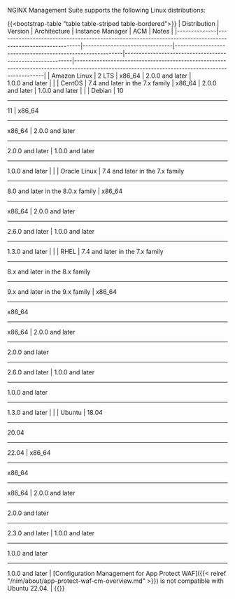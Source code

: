NGINX Management Suite supports the following Linux distributions:

{{<bootstrap-table "table table-striped table-bordered">}}
| Distribution | Version                                                                                                   | Architecture                   | Instance Manager                                          | ACM                                                       | Notes                                                                                                                                           |
|--------------|-----------------------------------------------------------------------------------------------------------|--------------------------------|-----------------------------------------------------------|-----------------------------------------------------------|-------------------------------------------------------------------------------------------------------------------------------------------------|
| Amazon&nbsp;Linux | 2 LTS                                                                                                     | x86_64                         | 2.0.0&nbsp;and&nbsp;later                                           | 1.0.0&nbsp;and&nbsp;later                                           |                                                                                                                                                 |
| CentOS       | 7.4 and later in the 7.x family                                                                           | x86_64                         | 2.0.0 and later                                           | 1.0.0 and later                                           |                                                                                                                                                 |
| Debian       | 10 <hr> 11                                                                                                | x86_64 <hr> x86_64             | 2.0.0 and later <hr> 2.0.0 and later                      | 1.0.0 and later <hr> 1.0.0 and later                      |                                                                                                                                                 |
| Oracle Linux | 7.4 and later in the 7.x family <hr> 8.0 and later in the 8.0.x family                                    | x86_64 <hr> x86_64             | 2.0.0 and later <hr> 2.6.0 and later                      | 1.0.0 and later <hr> 1.3.0 and later                        |                                                                                                                                                 |
| RHEL         | 7.4 and later in the 7.x family <hr> 8.x and later in the 8.x family <hr> 9.x and later in the 9.x family | x86_64 <hr> x86_64 <hr> x86_64 | 2.0.0 and later <hr> 2.0.0 and later <hr> 2.6.0 and later | 1.0.0 and later <hr> 1.0.0 and later <hr> 1.3.0 and later   |                                                                                                                                                 |
| Ubuntu       | 18.04 <hr> 20.04 <hr> 22.04                                                                               | x86_64 <hr> x86_64 <hr> x86_64 | 2.0.0 and later <hr> 2.0.0 and later <hr> 2.3.0 and later | 1.0.0 and later <hr> 1.0.0 and later <hr> 1.0.0 and later | [Configuration Management for App Protect WAF]({{< relref "/nim/about/app-protect-waf-cm-overview.md" >}}) is not compatible with Ubuntu 22.04. |
{{</bootstrap-table>}}

<!-- Do not remove. Keep this code at the bottom of the include -->
<!-- DOCS-1071 -->